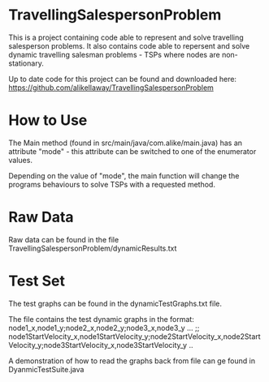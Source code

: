 # TravellingSalespersonProblem

This is a project containing code able to represent and solve travelling salesperson problems. It also contains code able to repersent and solve dynamic travelling salesman problems - TSPs where nodes are non-stationary.

Up to date code for this project can be found and downloaded here: https://github.com/alikellaway/TravellingSalespersonProblem

# How to Use
The Main method (found in src/main/java/com.alike/main.java) has an attribute "mode" - this attribute can be switched to one of the enumerator values.

Depending on the value of "mode", the main function will change the programs behaviours to solve TSPs with a requested method.

# Raw Data
Raw data can be found in the file TravellingSalespersonProblem/dynamicResults.txt

# Test Set
The test graphs can be found in the dynamicTestGraphs.txt file.

The file contains the test dynamic graphs in the format:
node1_x,node1_y;node2_x,node2_y;node3_x,node3_y ... ;; node1StartVelocity_x,node1StartVelocity_y;node2StartVelocity_x,node2StartVelocity_y;node3StartVelocity_x,node3StartVelocity_y ..

A demonstration of how to read the graphs back from file can ge found in DyanmicTestSuite.java